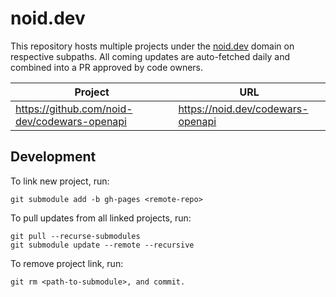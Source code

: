 # noid.dev

This repository hosts multiple projects under the [noid.dev](https://noid.dev) domain on
respective subpaths. All coming updates are auto-fetched daily and combined into a PR approved by
code owners.

| Project                                      | URL                               |
|----------------------------------------------|-----------------------------------|
| https://github.com/noid-dev/codewars-openapi | https://noid.dev/codewars-openapi |

## Development

To link new project, run:

```
git submodule add -b gh-pages <remote-repo>
```

To pull updates from all linked projects, run:

```
git pull --recurse-submodules
git submodule update --remote --recursive
```

To remove project link, run:

```
git rm <path-to-submodule>, and commit.
```